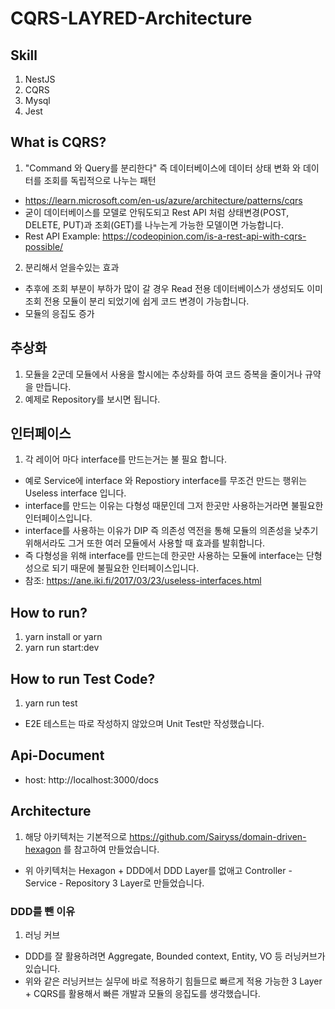 # CQRS-LAYRED-Architecture

## Skill

1. NestJS
2. CQRS
3. Mysql
4. Jest

## What is CQRS?

1. "Command 와 Query를 분리한다" 즉 데이터베이스에 데이터 상태 변화 와 데이터를 조회를 독립적으로 나누는 패턴

- https://learn.microsoft.com/en-us/azure/architecture/patterns/cqrs
- 굳이 데이터베이스를 모델로 안둬도되고 Rest API 처럼 상태변경(POST, DELETE, PUT)과 조회(GET)를 나누는게 가능한 모델이면 가능합니다.
- Rest API Example: https://codeopinion.com/is-a-rest-api-with-cqrs-possible/

2. 분리해서 얻을수있는 효과

- 추후에 조회 부분이 부하가 많이 갈 경우 Read 전용 데이터베이스가 생성되도 이미 조회 전용 모듈이 분리 되었기에 쉽게 코드 변경이 가능합니다.
- 모듈의 응집도 증가

## 추상화

1. 모듈을 2군데 모듈에서 사용을 할시에는 추상화를 하여 코드 증복을 줄이거나 규약을 만듭니다.
2. 예제로 Repository를 보시면 됩니다.

## 인터페이스

1. 각 레이어 마다 interface를 만드는거는 불 필요 합니다.

- 예로 Service에 interface 와 Repostiory interface를 무조건 만드는 행위는 Useless interface 입니다.
- interface를 만드는 이유는 다형성 때문인데 그저 한곳만 사용하는거라면 불필요한 인터페이스입니다.
- interface를 사용하는 이유가 DIP 즉 의존성 역전을 통해 모듈의 의존성을 낮추기 위해서라도 그거 또한 여러 모듈에서 사용할 때 효과를 발휘합니다.
- 즉 다형성을 위해 interface를 만드는데 한곳만 사용하는 모듈에 interface는 단형성으로 되기 때문에 불필요한 인터페이스입니다.
- 참조: https://ane.iki.fi/2017/03/23/useless-interfaces.html

## How to run?

1. yarn install or yarn
2. yarn run start:dev

## How to run Test Code?

1. yarn run test

- E2E 테스트는 따로 작성하지 않았으며 Unit Test만 작성했습니다.

## Api-Document

- host: http://localhost:3000/docs

## Architecture

1. 해당 아키텍처는 기본적으로 https://github.com/Sairyss/domain-driven-hexagon 를 참고하여 만들었습니다.

- 위 아키텍처는 Hexagon + DDD에서 DDD Layer를 없애고 Controller - Service - Repository 3 Layer로 만들었습니다.

### DDD를 뺀 이유

1. 러닝 커브

- DDD를 잘 활용하려면 Aggregate, Bounded context, Entity, VO 등 러닝커브가 있습니다.
- 위와 같은 러닝커브는 실무에 바로 적용하기 힘들므로 빠르게 적용 가능한 3 Layer + CQRS를 활용해서 빠른 개발과 모듈의 응집도를 생각했습니다.
